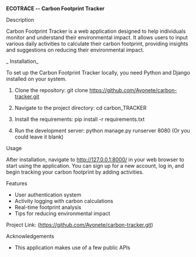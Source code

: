 
 **ECOTRACE -- Carbon Footprint Tracker**

 Description

Carbon Footprint Tracker is a web application designed to help individuals monitor and understand their environmental impact. It allows users to input various daily activities to calculate their carbon footprint, providing insights and suggestions on reducing their environmental impact.

_ Installation_

To set up the Carbon Footprint Tracker locally, you need Python and Django installed on your system.

1. Clone the repository:
git clone https://github.com/Ayonete/carbon-tracker.git

2. Navigate to the project directory:
cd carbon_TRACKER

3. Install the requirements:
pip install -r requirements.txt

4. Run the development server:
python manage.py runserver 8080 (Or you could leave it blank)

 Usage

After installation, navigate to http://127.0.0.1:8000/ in your web browser to start using the application. You can sign up for a new account, log in, and begin tracking your carbon footprint by adding activities.

 Features

- User authentication system
- Activity logging with carbon calculations
- Real-time footprint analysis
- Tips for reducing environmental impact


Project Link: (https://github.com/Ayonete/carbon-tracker.git)

 Acknowledgements

- This application makes use of a few public APIs
